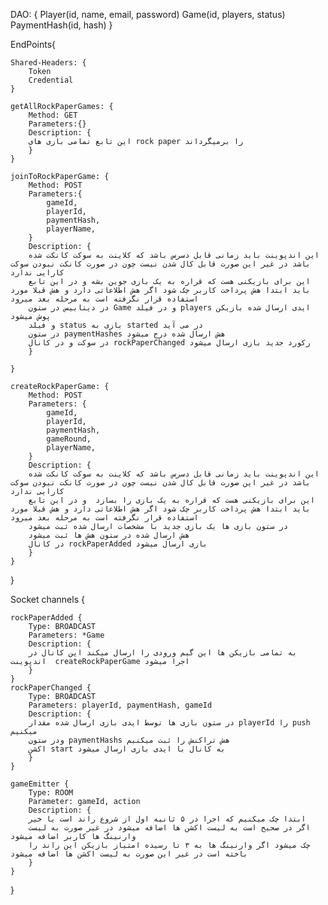 DAO: {
	Player(id, name, email, password)
	Game(id, players, status)
	PaymentHash(id, hash)
} 

EndPoints{

	Shared-Headers: {
		Token
		Credential
	}

	getAllRockPaperGames: {
		Method: GET
		Parameters:{}
		Description: {
		این تابع تمامی بازی های rock paper را برمیگرداند
		}
	}

	joinToRockPaperGame: {
		Method: POST
		Parameters:{
			gameId,
			playerId,
			paymentHash,
			playerName,
		}
		Description: {
		این اندپوینت باید زمانی قابل دسرس باشد که کلاینت به سوکت کانکت شده باشد در غیر این صورت قابل کال شدن نیست چون در صورت کانکت نبودن سوکت کارایی ندارد
		این برای بازیکنی هست که قراره به یک بازی جوین بشه و در این تابع باید ابتدا هش پرداخت کاربر چک شود اگر هش اطلاعاتی دارد و هش قبلا مورد استفاده قرار نگرفته است به مرحله بعد میرود
		در دیتابیس در ستون Game و در فیلد players ایدی ارسال شده بازیکن پوش میشود
		و فیلد status بازی به started در می آید
		در ستون paymentHashes هش ارسال شده درج میشود
		در سوکت و در کانال rockPaperChanged رکورد جدید بازی ارسال میشود
		}

	}

	createRockPaperGame: {
		Method: POST
		Parameters: {
			gameId,
			playerId,
			paymentHash,
			gameRound,
			playerName,
		}
		Description: {
		این اندپوینت باید زمانی قابل دسرس باشد که کلاینت به سوکت کانکت شده باشد در غیر این صورت قابل کال شدن نیست چون در صورت کانکت نبودن سوکت کارایی ندارد
		این برای بازیکنی هست که قراره به یک بازی را بسازد  و در این تابع باید ابتدا هش پرداخت کاربر چک شود اگر هش اطلاعاتی دارد و هش قبلا مورد استفاده قرار نگرفته است به مرحله بعد میرود
		در ستون بازی ها یک بازی جدید با مشخصات ارسال شده ثبت میشود 
		هش ارسال شده در ستون هش ها ثبت میشود 
		در کانال rockPaperAdded بازی ارسال میشود
		}
	}
}

Socket channels {

	rockPaperAdded {
		Type: BROADCAST
		Parameters: *Game
		Description: {
		به تمامی بازیکن ها این گیم ورودی را ارسال میکند این کانال در اندپوینت  createRockPaperGame اجرا میشود 
		}
	}
	rockPaperChanged {
		Type: BROADCAST
		Parameters: playerId, paymentHash, gameId
		Description: {
		در ستون بازی ها توسط ایدی بازی ارسال شده مقدار playerId را push میکنیم
		ودر ستون paymentHashs هش تراکنش را ثبت میکنیم
		اکشن start به کانال با ایدی بازی ارسال میشود
		}
	}
	
	gameEmitter {
		Type: ROOM 
		Parameter: gameId, action
		Description: {
		ابتدا چک میکنیم که اجرا در ۵ ثانیه اول از شروع راند است یا خیر 
		اگر در صحیح است به لیست اکشن ها اضافه میشود در غیر صورت به لیست وارنینگ ها کاربر اضافه میشود
		چک میشود اگر وارنینگ ها به ۳ تا رسیده امتیاز بازیکن این راند را باخته است در غیر این صورت به لیست اکشن ها اضافه میشود
		}
	}


}
